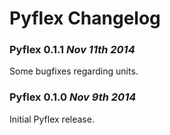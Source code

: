 # Pyflex Changelog

### Pyflex 0.1.1 *Nov 11th 2014*
Some bugfixes regarding units.

### Pyflex 0.1.0 *Nov 9th 2014*
Initial Pyflex release.
